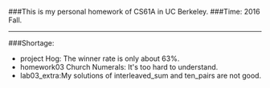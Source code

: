 ###This is my personal homework of CS61A in UC Berkeley.
###Time: 2016 Fall.
***
###Shortage:
- project Hog: The winner rate is only about 63%.
- homework03 Church Numerals: It's too hard to understand.
- lab03_extra:My solutions of interleaved_sum and ten_pairs are not good.
